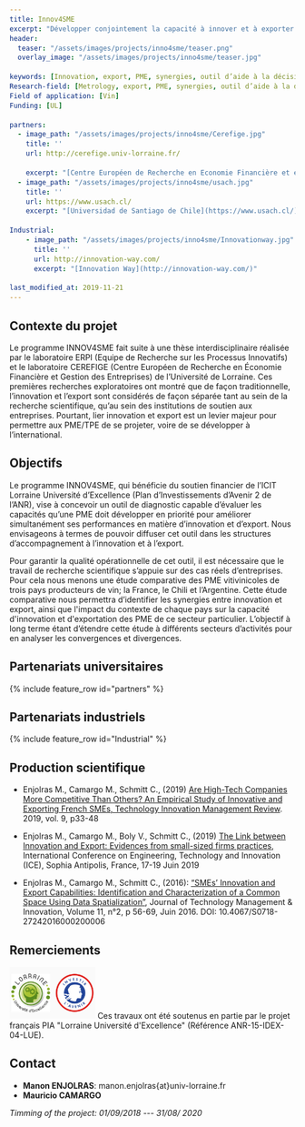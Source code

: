 ```yaml
---
title: Innov4SME
excerpt: "Développer conjointement la capacité à innover et à exporter des PME"
header:
  teaser: "/assets/images/projects/inno4sme/teaser.png"
  overlay_image: "/assets/images/projects/inno4sme/teaser.jpg"

keywords: [Innovation, export, PME, synergies, outil d’aide à la décision, pratiques ] 
Research-field: [Metrology, export, PME, synergies, outil d’aide à la décision, pratiques ]
Field of application: [Vin]
Funding: [UL]

partners:
  - image_path: "/assets/images/projects/inno4sme/Cerefige.jpg"
    title: ''
    url: http://cerefige.univ-lorraine.fr/

    excerpt: "[Centre Européen de Recherche en Economie Financière et en Gestion des Entreprises (CEREFIGE)](http://cerefige.univ-lorraine.fr/)"
  - image_path: "/assets/images/projects/inno4sme/usach.jpg"
    title: ''
    url: https://www.usach.cl/
    excerpt: "[Universidad de Santiago de Chile](https://www.usach.cl/)"

Industrial:
    - image_path: "/assets/images/projects/inno4sme/Innovationway.jpg"    
      title: ''
      url: http://innovation-way.com/
      excerpt: "[Innovation Way](http://innovation-way.com/)"

last_modified_at: 2019-11-21
---
```



## Contexte du projet

Le programme INNOV4SME fait suite à une thèse interdisciplinaire réalisée par le laboratoire ERPI (Equipe de Recherche sur les Processus Innovatifs) et le laboratoire CEREFIGE (Centre Européen de Recherche en Économie Financière et Gestion des Entreprises) de l’Université de Lorraine. Ces premières recherches exploratoires ont montré que de façon traditionnelle, l’innovation et l’export sont considérés de façon séparée tant au sein de la recherche scientifique, qu’au sein des institutions de soutien aux entreprises. Pourtant, lier innovation et export est un levier majeur pour permettre aux PME/TPE de se projeter, voire de se développer à l’international. 

## Objectifs

Le programme INNOV4SME, qui bénéficie du soutien financier de l’ICIT Lorraine Université d’Excellence (Plan d’Investissements d’Avenir 2 de l’ANR), vise à concevoir un outil de diagnostic capable d’évaluer les capacités qu’une PME doit développer en priorité pour améliorer simultanément ses performances en matière d’innovation et d’export. Nous envisageons à termes de pouvoir diffuser cet outil dans les structures d’accompagnement à l’innovation et à l’export. 

Pour garantir la qualité opérationnelle de cet outil, il est nécessaire que le travail de recherche scientifique s’appuie sur des cas réels d’entreprises. Pour cela nous menons une étude comparative des PME vitivinicoles de trois pays producteurs de vin; la France, le Chili et l’Argentine. Cette étude comparative nous permettra d’identifier les synergies entre innovation et export, ainsi que l'impact du contexte de chaque pays sur la capacité d'innovation et d'exportation des PME de ce secteur particulier. L’objectif à long terme étant d’étendre cette étude à différents secteurs d’activités pour en analyser les convergences et divergences. 

## Partenariats universitaires

{% include feature_row id="partners" %}


## Partenariats industriels

{% include feature_row id="Industrial" %}



## Production scientifique

- Enjolras M., Camargo M., Schmitt C., (2019) [Are High-Tech Companies More Competitive Than Others? An Empirical Study of Innovative and Exporting French SMEs, Technology Innovation Management Review](https://timreview.ca/article/1210). 2019, vol. 9, p33-48 

- Enjolras M., Camargo M., Boly V., Schmitt C., (2019) [The Link between Innovation and Export: Evidences from small-sized firms practices](https://hal.archives-ouvertes.fr/hal-02267003), International Conference on Engineering, Technology and Innovation (ICE), Sophia Antipolis, France, 17-19 Juin 2019

- Enjolras M., Camargo M., Schmitt C., (2016): [“SMEs’ Innovation and Export Capabilities: Identification and Characterization of a Common Space Using Data Spatialization”](https://www.jotmi.org/index.php/GT/article/view/2055/1023), Journal of Technology Management & Innovation, Volume 11, n°2, p 56-69, Juin 2016. DOI: 10.4067/S0718-27242016000200006


## Remerciements

<img src="/assets/images/projects/inno4sme/LUE.jpg"  alt= "LUE Innovv4SME" width="30%" class="align-right">
Ces travaux ont été soutenus en partie par le projet français PIA "Lorraine Université d'Excellence" (Référence ANR-15-IDEX-04-LUE).



##  Contact
* **Manon ENJOLRAS**: manon.enjolras{at}univ-lorraine.fr
*  **Mauricio CAMARGO** 

 *Timming of the project: 01/09/2018 --- 31/08/ 2020*